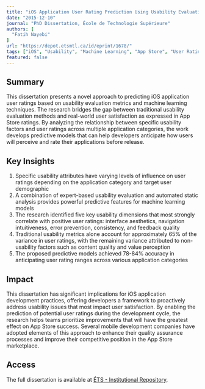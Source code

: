 ```yaml
---
title: "iOS Application User Rating Prediction Using Usability Evaluation and Machine Learning"
date: "2015-12-10"
journal: "PhD Dissertation, École de Technologie Supérieure"
authors: [
  "Fatih Nayebi"
]
url: "https://depot.etsmtl.ca/id/eprint/1678/"
tags: ["iOS", "Usability", "Machine Learning", "App Store", "User Ratings", "Predictive Modeling"]
featured: false
---
```


## Summary

This dissertation presents a novel approach to predicting iOS application user ratings based on usability evaluation metrics and machine learning techniques. The research bridges the gap between traditional usability evaluation methods and real-world user satisfaction as expressed in App Store ratings. By analyzing the relationship between specific usability factors and user ratings across multiple application categories, the work develops predictive models that can help developers anticipate how users will perceive and rate their applications before release.

## Key Insights

1. Specific usability attributes have varying levels of influence on user ratings depending on the application category and target user demographic
2. A combination of expert-based usability evaluation and automated static analysis provides powerful predictive features for machine learning models
3. The research identified five key usability dimensions that most strongly correlate with positive user ratings: interface aesthetics, navigation intuitiveness, error prevention, consistency, and feedback quality
4. Traditional usability metrics alone account for approximately 65% of the variance in user ratings, with the remaining variance attributed to non-usability factors such as content quality and value perception
5. The proposed predictive models achieved 78-84% accuracy in anticipating user rating ranges across various application categories

## Impact

This dissertation has significant implications for iOS application development practices, offering developers a framework to proactively address usability issues that most impact user satisfaction. By enabling the prediction of potential user ratings during the development cycle, the research helps teams prioritize improvements that will have the greatest effect on App Store success. Several mobile development companies have adopted elements of this approach to enhance their quality assurance processes and improve their competitive position in the App Store marketplace.

## Access

The full dissertation is available at [ÉTS - Institutional Repository](https://depot.etsmtl.ca/id/eprint/1678/). 